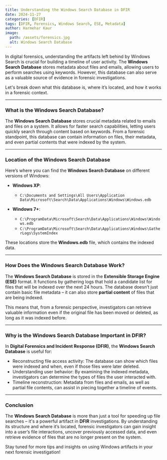 ```yaml
---
title: Understanding the Windows Search Database in DFIR  
date: 2024-11-27  
categories: [DFIR]  
tags: [DFIR, Forensics, Windows Search, ESE, Metadata]  
author: Harmehar Kaur  
image:  
  path: /assets/forensics.jpg  
  alt: Windows Search Database  
---
```


In digital forensics, understanding the artifacts left behind by Windows Search is crucial for building a timeline of user activity. The **Windows Search Database** stores metadata about files and emails, allowing users to perform searches using keywords. However, this database can also serve as a valuable source of evidence in forensic investigations.

Let's break down what this database is, where it’s located, and how it works in a forensic context.

---

### What is the Windows Search Database?

The **Windows Search Database** stores crucial metadata related to emails and files on a system. It allows for faster search capabilities, letting users quickly search through content based on keywords. From a forensic standpoint, this database can contain information on files, their metadata, and even partial contents that were indexed by the system.

---

### Location of the Windows Search Database

Here’s where you can find the **Windows Search Database** on different versions of Windows:

- **Windows XP**:  
  - `C:\Documents and Settings\All Users\Application Data\Microsoft\Search\Data\Applications\Windows\Windows.edb`
  
- **Windows 7+**:  
  - `C:\ProgramData\Microsoft\Search\Data\Applications\Windows\Windows.edb`  
  - `C:\ProgramData\Microsoft\Search\Data\Applications\Windows\GatherLogs\SystemIndex`

These locations store the **Windows.edb** file, which contains the indexed data. 

---

### How Does the Windows Search Database Work?

The **Windows Search Database** is stored in the **Extensible Storage Engine (ESE)** format. It functions by gathering logs that hold a candidate list for files that will be indexed over the next 24 hours. The database doesn’t just contain basic file metadata – it can also store **partial content** of files that are being indexed.

This means that, from a forensic perspective, investigators can retrieve valuable information even if the original file has been moved or deleted, as long as it was indexed before.

---

### Why is the Windows Search Database Important in DFIR?

In **Digital Forensics and Incident Response (DFIR)**, the **Windows Search Database** is useful for:

- Reconstructing file access activity: The database can show which files were indexed and when, even if those files were later deleted.
- Understanding user behavior: By examining the indexed metadata, investigators can determine the types of files the user interacted with.
- Timeline reconstruction: Metadata from files and emails, as well as partial file contents, can assist in piecing together a timeline of events.

---

### Conclusion

The **Windows Search Database** is more than just a tool for speeding up file searches – it's a powerful artifact in **DFIR** investigations. By understanding its structure and where it’s located, forensic investigators can gain insight into a user’s file interactions, uncover previously accessed data, and even retrieve evidence of files that are no longer present on the system.

Stay tuned for more tips and insights on using Windows artifacts in your next forensic investigation!

